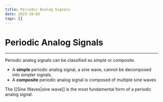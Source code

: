 ```yaml
---
title: Periodic Analog Signals
date: 2023-10-03
tags: []
---
```


# Periodic Analog Signals

---

Periodic analog signals can be classified as _simple_ or _composite_.

- A **simple** periodic analog signal, a sine wave, cannot be decomposed into simpler signals.
- A **composite** periodic analog signal is composed of multiple sine waves

The [[Sine Waves|sine wave]] is the most fundamental form of a periodic analog signal.